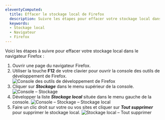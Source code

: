 ```yaml
---
eleventyComputed:
  title: Effacer le stockage local de Firefox
  description: Suivre les étapes pour effacer votre stockage local dans le navigateur Firefox.
  keywords:
  - Stockage local
  - Navigateur
  - Firefox
---
```

Voici les étapes à suivre pour effacer votre stockage local dans le navigateur Firefox :

1. Ouvrir une page du navigateur Firefox.
1. Utiliser la touche **F12** de votre clavier pour ouvrir la console des outils de développement de Firefox.
![Console des outils de développement de Firefox](https://cdnweb.devolutions.net/docs/fr/kb/KB2054.png)
1. Cliquer sur ***Stockage*** dans le menu supérieur de la console.
![Console – Stockage](https://cdnweb.devolutions.net/docs/fr/kb/KB2055.png)
1. Développer la liste ***Stockage local*** située dans le menu gauche de la console.
![Console – Stockage – Stockage local](https://cdnweb.devolutions.net/docs/fr/kb/KB2056.png)
1. Faire un clic droit sur votre ou vos sites et cliquer sur ***Tout supprimer*** pour supprimer le stockage local.
![Stockage local – Tout supprimer](https://cdnweb.devolutions.net/docs/fr/kb/KB2057.png)
